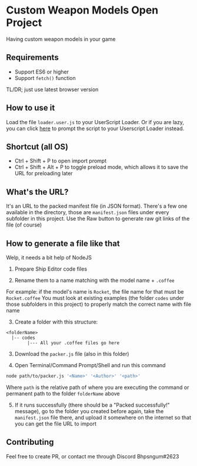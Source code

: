 # Custom Weapon Models Open Project
Having custom weapon models in your game

## Requirements
* Support ES6 or higher
* Support `fetch()` function

TL/DR; just use latest browser version
## How to use it
Load the file `loader.user.js` to your UserScript Loader. Or if you are lazy, you can click [here](https://github.com/Bhpsngum/starblast-snippets/raw/master/CustomWeaponModels/loader.user.js) to prompt the script to your Userscript Loader instead.

## Shortcut (all OS)
* Ctrl + Shift + P to open import prompt
* Ctrl + Shift + Alt + P to toggle preload mode, which allows it to save the URL for preloading later

## What's the URL?
It's an URL to the packed manifest file (in JSON format).
There's a few one available in the directory, those are `manifest.json` files under every subfolder in this project. Use the Raw button to generate raw git links of the file (of course)
## How to generate a file like that
Welp, it needs a bit help of NodeJS

1. Prepare Ship Editor code files

2. Rename them to a name matching with the model name + `.coffee`

For example: if the model's name is `Rocket`, the file name for that must be `Rocket.coffee`
You must look at existing examples (the folder `codes` under those subfolders in this project) to properly match the correct name with file name

3. Create a folder with this structure:
```
<folderName>
  |-- codes
        |--- All your .coffee files go here
```
3. Download the `packer.js` file (also in this folder)

4. Open Terminal/Command Prompt/Shell and run this command

```bash
node path/to/packer.js '<Name>' '<Author>' '<path>'
```
Where `path` is the relative path of where you are executing the command or permanent path to the folder `folderName` above

5. If it runs successfully (there should be a "Packed successfully!" message), go to the folder you created before again, take the `manifest.json` file there, and upload it somewhere on the internet so that you can get the file URL to import

## Contributing
Feel free to create PR, or contact me through Discord Bhpsngum#2623